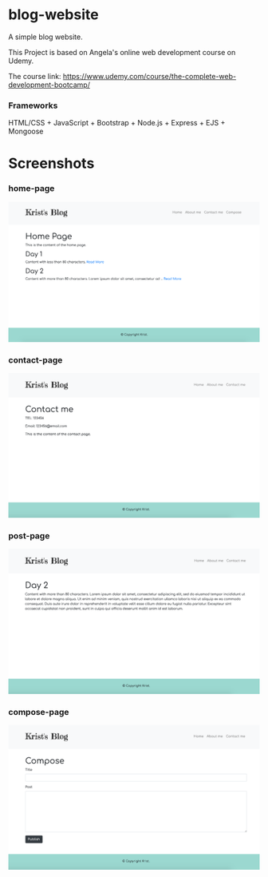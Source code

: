 # blog-website
A simple blog website.

This Project is based on Angela's online web development course on Udemy.

The course link: https://www.udemy.com/course/the-complete-web-development-bootcamp/

### Frameworks
HTML/CSS + JavaScript + Bootstrap + Node.js + Express + EJS + Mongoose

# Screenshots
### home-page
![home-page](screenshots/home-page.png)
### contact-page
![home-page](screenshots/contact-page.png)
### post-page
![home-page](screenshots/post-page.png)
### compose-page
![home-page](screenshots/compose-page.png)
